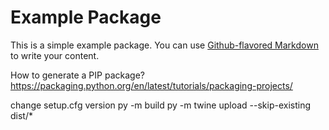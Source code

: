 # Example Package

This is a simple example package. You can use
[Github-flavored Markdown](https://guides.github.com/features/mastering-markdown/)
to write your content.

How to generate a PIP package?
https://packaging.python.org/en/latest/tutorials/packaging-projects/

change setup.cfg version
py -m build
py -m twine upload --skip-existing dist/*